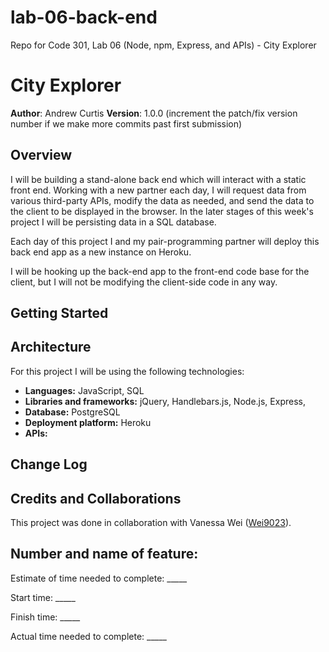 # lab-06-back-end
Repo for Code 301, Lab 06 (Node, npm, Express, and APIs) - City Explorer

# City Explorer

**Author**: Andrew Curtis
**Version**: 1.0.0 (increment the patch/fix version number if we make more commits past first submission)

## Overview

I will be building a stand-alone back end which will interact with a static front end. Working with a new partner each day, I will request data from various third-party APIs, modify the data as needed, and send the data to the client to be displayed in the browser. In the later stages of this week's project I will be persisting data in a SQL database.

Each day of this project I and my pair-programming partner will deploy this back end app as a new instance on Heroku.

I will be hooking up the back-end app to the front-end code base for the client, but I will not be modifying the client-side code in any way.

## Getting Started
<!-- What are the steps that a user must take in order to build this app on their own machine and get it running? -->

## Architecture

For this project I will be using the following technologies: 

* **Languages:** JavaScript, SQL
* **Libraries and frameworks:** jQuery, Handlebars.js, Node.js, Express, 
* **Database:** PostgreSQL
* **Deployment platform:** Heroku
* **APIs:** 

## Change Log
<!-- Use this area to document the iterative changes made to your application as each feature is successfully implemented. Use time stamps. Here's an examples:

01-01-2001 4:59pm - Application now has a fully-functional express server, with a GET route for the location resource. -->

## Credits and Collaborations

This project was done in collaboration with Vanessa Wei ([Wei9023](https://github.com/Wei9023)).


## Number and name of feature: 

Estimate of time needed to complete: _____

Start time: _____

Finish time: _____

Actual time needed to complete: _____